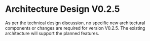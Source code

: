 # Architecture Design V0.2.5

As per the technical design discussion, no specific new architectural components or changes are required for version V0.2.5.
The existing architecture will support the planned features.

